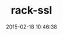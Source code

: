 ---
layout: post
title:  "rack-ssl"
repo:   "josh/rack-ssl"
date:   2015-02-18 10:46:38
gemurl: https://github.com/josh/rack-ssl
---